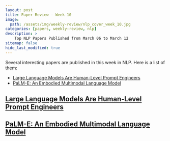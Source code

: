 ```yaml
---
layout: post
title: Paper Review - Week 10
image: 
  path: /assets/img/weekly-review/nlp_cover_week_10.jpg
categories: [papers, weekly-review, nlp]
description: >
    Top NLP Papers Published from March 06 to March 12
sitemap: false
hide_last_modified: true
---
```



Several interesting papers are published in this week in NLP. Here is a list of them:
* [Large Language Models Are Human-Level Prompt Engineers][humanLevelPromptEngineeringSum]
* [PaLM-E: An Embodied Multimodal Language Model][palmeSum]


## [Large Language Models Are Human-Level Prompt Engineers][humanLevelPromptEngineeringPaper]

## [PaLM-E: An Embodied Multimodal Language Model][palmePaper]


[humanLevelPromptEngineeringPaper]: https://arxiv.org/abs/2211.01910
[humanLevelPromptEngineeringSum]: /papers/weekly-review/nlp/2023-03-12-week-10/#large-language-models-are-human-level-prompt-engineers
[palmePaper]: https://palm-e.github.io/assets/palm-e.pdf
[palmeSum]: /papers/weekly-review/nlp/2023-03-12-week-10/#palm-e-an-embodied-multimodal-language-model
